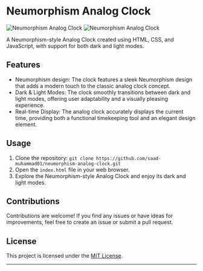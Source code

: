 # Neumorphism Analog Clock

![Neumorphism Analog Clock](https://res.cloudinary.com/dptauqdp8/image/upload/v1692121113/Screenshot_2023-08-15_213743_vwikhu.png)
![Neumorphism Analog Clock](https://res.cloudinary.com/dptauqdp8/image/upload/v1692121171/Screenshot_2023-08-15_213922_mtubay.png)

A Neumorphism-style Analog Clock created using HTML, CSS, and JavaScript, with support for both dark and light modes.

## Features

- Neumorphism design: The clock features a sleek Neumorphism design that adds a modern touch to the classic analog clock concept.
- Dark & Light Modes: The clock smoothly transitions between dark and light modes, offering user adaptability and a visually pleasing experience.
- Real-time Display: The analog clock accurately displays the current time, providing both a functional timekeeping tool and an elegant design element.

## Usage

1. Clone the repository: `git clone https://github.com/saad-muhammad01/neumorphism-analog-clock.git`
2. Open the `index.html` file in your web browser.
3. Explore the Neumorphism-style Analog Clock and enjoy its dark and light modes.

## Contributions

Contributions are welcome! If you find any issues or have ideas for improvements, feel free to create an issue or submit a pull request.

## License

This project is licensed under the [MIT License](LICENSE).

---
